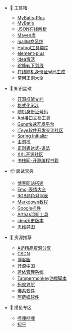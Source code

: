 * 🧰 工具箱

  * [MyBatis-Plus](https://baomidou.com/)
  * [MyBatis](https://mybatis.org/mybatis-3/zh/index.html)
  * [JSON在线解析](https://www.sojson.com/)
  * [Maven库](https://mvnrepository.com/)
  * [mall电商系统](http://www.macrozheng.com/#/)
  * [Hutool工具类库](https://www.hutool.cn/)
  * [element-plus](https://element-plus.gitee.io/zh-CN/)
  * [idea激活](https://www.jiweichengzhu.com/)
  * [驼峰转下划线](https://www.bejson.com/convert/camel_underscore/)
  * [在线随机身份证号码生成](http://sfz.uzuzuz.com/)
  * [常用正则大全](https://any86.github.io/any-rule/)

* 💼 知识星球
  
  * [开源框架文档](https://www.docs4dev.com/docs/zh)
  * [格式化SQL](https://tool.oschina.net/codeformat/sql)
  * [随机身份证号码](http://www.chineseidcard.com/?region=110101&birthday=19590307&sex=1&num=5&r=48)
  * [Api接口文档工具](https://www.apizza.net/account/login)
  * [Guns快速开发平台](https://www.javaguns.com/)
  * [ITeye软件开发交流社区](https://www.iteye.com/)
  * [Spring Initializr](https://start.spring.io/)
  * [虫洞栈](https://bugstack.cn/)
  * [正则表达式-语法](https://www.runoob.com/regexp/regexp-syntax.html)
  * [XXL开源社区](https://www.xuxueli.com/blog/)
  * [书栈网-开源编程书籍](https://www.bookstack.cn/)
  
* 📦 面试宝典
  
  * [博客网站搭建](https://docsify.js.org/#/)
  * [Emoji表情大全](https://emojixd.com/)
  * [RGB颜色对照表](https://tool.oschina.net/commons?type=3)
  * [Markdown教程](https://www.runoob.com/markdown/md-tutorial.html)
  * [Google插件](https://www.crx4chrome.com/)
  * [Arthas诊断工具](https://arthas.aliyun.com/doc/index.html)
  * [idea历史版本](https://www.jetbrains.com/idea/download/other.html)
  * [思维导图](https://www.processon.com/)

* 📖 资源推荐
  * [A姐精品资源分享](https://www.ahhhhfs.com/)
  * [CSDN](https://www.csdn.net/)
  * [博客园](https://www.cnblogs.com/)
  * [开源中国](https://www.oschina.net/)
  * [若依管理系统](http://www.ruoyi.vip/)
  * [Tampermonkey油猴脚本](https://www.tampermonkey.net/)
  * [蚂蚁导航](https://www.mayidh.net/)
  * [佛系软件](https://foxirj.com/)
  * [阿萨姆软件](https://www.sssam.com/)

* 🐋 摸鱼专区
  * [哔哩哔哩](https://www.bilibili.com/)
  * [知乎](https://www.zhihu.com/)